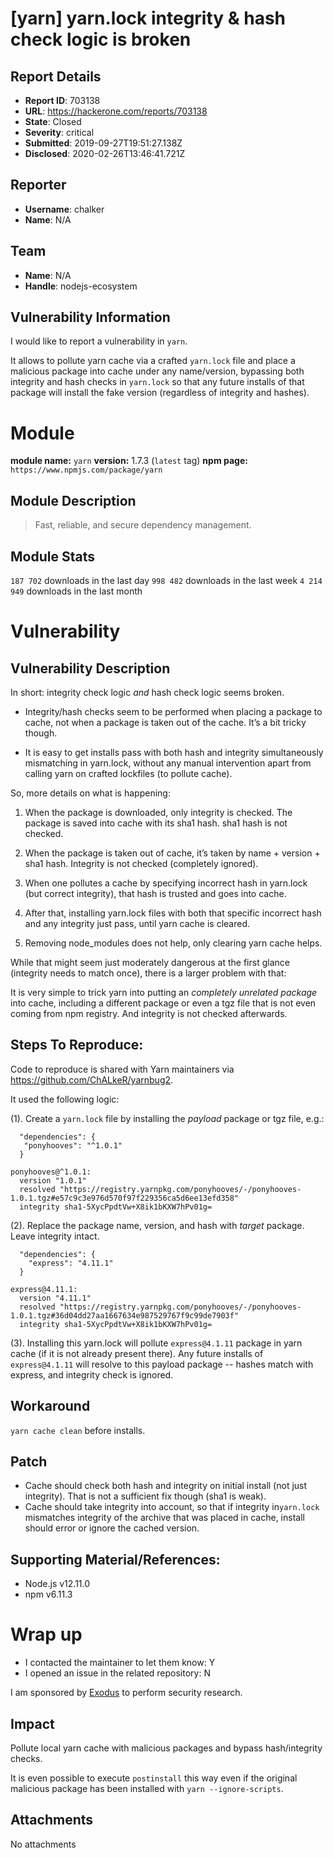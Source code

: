 # [yarn] yarn.lock integrity & hash check logic is broken

## Report Details
- **Report ID**: 703138
- **URL**: https://hackerone.com/reports/703138
- **State**: Closed
- **Severity**: critical
- **Submitted**: 2019-09-27T19:51:27.138Z
- **Disclosed**: 2020-02-26T13:46:41.721Z

## Reporter
- **Username**: chalker
- **Name**: N/A

## Team
- **Name**: N/A
- **Handle**: nodejs-ecosystem

## Vulnerability Information
I would like to report a vulnerability in `yarn`.

It allows to pollute yarn cache via a crafted `yarn.lock` file and place a malicious package into cache under any name/version, bypassing both integrity and hash checks in `yarn.lock` so that any future installs of that package will install the fake version (regardless of integrity and hashes).

# Module

**module name:** `yarn`
**version:** 1.7.3 (`latest` tag)
**npm page:** `https://www.npmjs.com/package/yarn`

## Module Description

> Fast, reliable, and secure dependency management.

## Module Stats

`187 702` downloads in the last day
`998 482` downloads in the last week
`4 214 949` downloads in the last month

# Vulnerability

## Vulnerability Description

In short: integrity check logic _and_ hash check logic seems broken.

* Integrity/hash checks seem to be performed when placing a package to cache, not when a package is taken out of the cache. It’s a bit tricky though.

* It is easy to get installs pass with both hash and integrity simultaneously mismatching in yarn.lock, without any manual intervention apart from calling yarn on crafted lockfiles (to pollute cache).

So, more details on what is happening:

1. When the package is downloaded, only integrity is checked.
   The package is saved into cache with its sha1 hash. sha1 hash is not checked.

2. When the package is taken out of cache, it’s taken by name + version + sha1 hash.
   Integrity is not checked (completely ignored).

3. When one pollutes a cache by specifying incorrect hash in yarn.lock
   (but correct integrity), that hash is trusted and goes into cache.

4. After that, installing yarn.lock files with both that specific incorrect hash
   and any integrity just pass, until yarn cache is cleared.

5. Removing node_modules does not help, only clearing yarn cache helps.

While that might seem just moderately dangerous at the first glance (integrity needs to match once), there is a larger problem with that:

It is very simple to trick yarn into putting an *completely unrelated package* into cache, including a different package or even a tgz file that is not even coming from npm registry. And integrity is not checked afterwards.

## Steps To Reproduce:

Code to reproduce is shared with Yarn maintainers via https://github.com/ChALkeR/yarnbug2.

It used the following logic:

(1). Create a `yarn.lock` file by installing the _payload_ package or tgz file, e.g.:
```
  "dependencies": {
   "ponyhooves": "^1.0.1"
  }
```
```
ponyhooves@^1.0.1:
  version "1.0.1"
  resolved "https://registry.yarnpkg.com/ponyhooves/-/ponyhooves-1.0.1.tgz#e57c9c3e976d570f97f229356ca5d6ee13efd358"
  integrity sha1-5XycPpdtVw+X8ik1bKXW7hPv01g=
```

(2). Replace the package name, version, and hash with _target_ package. Leave integrity intact.
  
```
  "dependencies": {
    "express": "4.11.1"
  }
```
```
express@4.11.1:
  version "4.11.1"
  resolved "https://registry.yarnpkg.com/ponyhooves/-/ponyhooves-1.0.1.tgz#36d04dd27aa1667634e987529767f9c99de7903f"
  integrity sha1-5XycPpdtVw+X8ik1bKXW7hPv01g=
```
  
(3). Installing this yarn.lock will pollute `express@4.1.11` package in yarn cache (if it is not already present there). Any future installs of `express@4.1.11` will resolve to this payload package -- hashes match with express, and integrity check is ignored.

## Workaround

`yarn cache clean` before installs.

## Patch

* Cache should check both hash and integrity on initial install (not just integrity). That is not a sufficient fix though (sha1 is weak).
* Cache should take integrity into account, so that if integrity in`yarn.lock` mismatches integrity of the archive that was placed in cache, install should error or ignore the cached version.

## Supporting Material/References:

- Node.js v12.11.0
- npm v6.11.3

# Wrap up

- I contacted the maintainer to let them know: Y
- I opened an issue in the related repository: N

I am sponsored by [Exodus](https://exodus.io) to perform security research.

## Impact

Pollute local yarn cache with malicious packages and bypass hash/integrity checks.

It is even possible to execute `postinstall` this way even if the original malicious package has been installed with `yarn --ignore-scripts`.

## Attachments
No attachments
